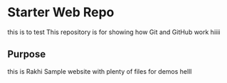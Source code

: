 # Starter Web Repo
this is to test
This repository is for showing how Git and GitHub work
hiiii
## Purpose
this is Rakhi
Sample website with plenty of files for demos
helll
